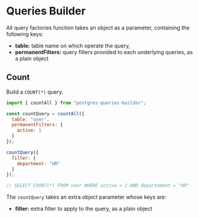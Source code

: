 # Queries Builder

All query factories function takes an object as a parameter, containing the following keys:

- **table:** table name on which operate the query,
- **permanentFilters:** query filters provided to each underlying queries, as a plain object

## Count

Build a `COUNT(*)` query.

```js
import { countAll } from "postgres-queries-builder";

const countQuery = countAll({
  table: "user",
  permanentFilters: {
    active: 1
  }
});

countQuery({
  filter: {
    department: "HR"
  }
});

// SELECT COUNT(*) FROM user WHERE active = 1 AND departement = "HR"
```

The `countQuery` takes an extra object parameter whose keys are:

- **filter:** extra filter to apply to the query, as a plain object
